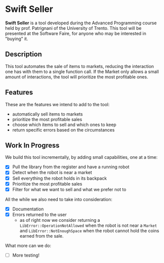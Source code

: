 # Swift Seller

**Swift Seller** is a tool developed during the Advanced Programming course held by prof. Patrignani of the University of Trento. This tool will be presented at the Software Faire, for anyone who may be interested in "buying" it.

## Description

This tool automates the sale of items to markets, reducing the interaction one has with them to a single function call. If the Market only allows a small amount of interactions, the tool will prioritize the most profitable ones.

## Features

These are the features we intend to add to the tool:

- automatically sell items to markets
- prioritize the most profitable sales
- choose which items to sell and which ones to keep
- return specific errors based on the circumstances

## Work In Progress

We build this tool incrementally, by adding small capabilities, one at a time:

- [x] Pull the library from the register and have a running robot
- [x] Detect when the robot is near a market
- [x] Sell everything the robot holds in its backpack
- [x] Prioritize the most profitable sales
- [x] Filter for what we want to sell and what we prefer not to

All the while we also need to take into consideration:

- [x] Documentation
- [x] Errors returned to the user
  - as of right now we consider returning a `LibError::OperationNotAllowed` when the robot is not near a `Market` and `LibError::NotEnoughSpace` when the robot cannot hold the coins earned from the sale.

What more can we do:
- [ ] More testing!
